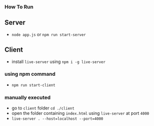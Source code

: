 ### How To Run

## Server

- `node app.js` or `npm run start-server`

## Client

- install `live-server` using `npm i -g live-server`

### using npm command

- `npm run start-client`

### manually executed

- go to `client` folder `cd ./client`
- open the folder containing `index.html` using `live-server` at port `4000`
- `live-server . --host=localhost --port=4000`
